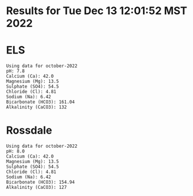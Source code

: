# Results for Tue Dec 13 12:01:52 MST 2022
# ELS
```
Using data for october-2022
pH: 7.8
Calcium (Ca): 42.0
Magnesium (Mg): 13.5
Sulphate (SO4): 54.5
Chloride (Cl): 4.81
Sodium (Na): 6.42
Bicarbonate (HCO3): 161.04
Alkalinity (CaCO3): 132
```
# Rossdale
```
Using data for october-2022
pH: 8.0
Calcium (Ca): 42.0
Magnesium (Mg): 13.5
Sulphate (SO4): 54.5
Chloride (Cl): 4.81
Sodium (Na): 6.42
Bicarbonate (HCO3): 154.94
Alkalinity (CaCO3): 127
```
